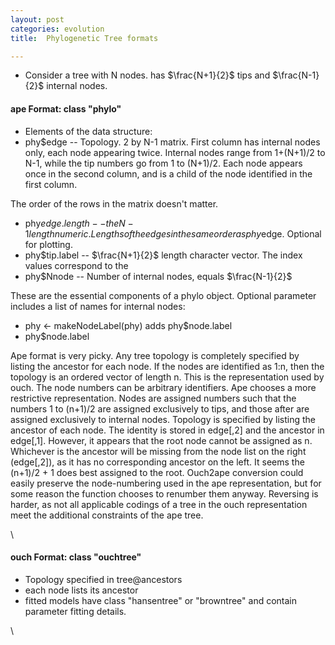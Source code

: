 ```yaml
---
layout: post
categories: evolution
title:  Phylogenetic Tree formats

---
```







-   Consider a tree with N nodes. has $\frac{N+1}{2}$
    tips and $\frac{N-1}{2}$ 
    internal nodes.

#### ape Format: class "phylo"

-   Elements of the data structure:
-   phy$edge -- Topology. 2 by N-1 matrix. First column has internal
    nodes only, each node appearing twice. Internal nodes range from
    1+(N+1)/2 to N-1, while the tip numbers go from 1 to (N+1)/2. Each
    node appears once in the second column, and is a child of the node
    identified in the first column.

The order of the rows in the matrix doesn't matter.

-   phy$edge.length -- the N-1 length numeric. Lengths of the edges in
    the same order as phy$edge. Optional for plotting.
-   phy$tip.label -- $\frac{N+1}{2}$
    length character vector. The index values correspond to the
-   phy$Nnode -- Number of internal nodes, equals $\frac{N-1}{2}$

These are the essential components of a phylo object. Optional parameter
includes a list of names for internal nodes:

-   phy <- makeNodeLabel(phy) adds phy$node.label
-   phy$node.label

Ape format is very picky. Any tree topology is completely specified by
listing the ancestor for each node. If the nodes are identified as 1:n,
then the topology is an ordered vector of length n. This is the
representation used by ouch. The node numbers can be arbitrary
identifiers. Ape chooses a more restrictive representation. Nodes are
assigned numbers such that the numbers 1 to (n+1)/2 are assigned
exclusively to tips, and those after are assigned exclusively to
internal nodes. Topology is specified by listing the ancestor of each
node. The identity is stored in edge[,2] and the ancestor in edge[,1].
However, it appears that the root node cannot be assigned as n.
Whichever is the ancestor will be missing from the node list on the
right (edge[,2]), as it has no corresponding ancestor on the left. It
seems the (n+1)/2 + 1 does best assigned to the root. Ouch2ape
conversion could easily preserve the node-numbering used in the ape
representation, but for some reason the function chooses to renumber
them anyway. Reversing is harder, as not all applicable codings of a
tree in the ouch representation meet the additional constraints of the
ape tree.

\

#### ouch Format: class "ouchtree"

-   Topology specified in tree@ancestors
-   each node lists its ancestor
-   fitted models have class "hansentree" or "browntree" and contain
    parameter fitting details.

\

